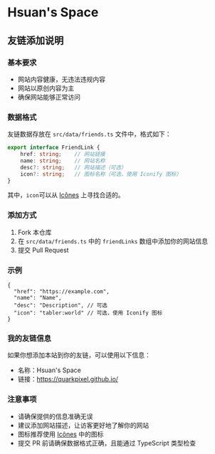 # Hsuan's Space

## 友链添加说明

### 基本要求

- 网站内容健康，无违法违规内容
- 网站以原创内容为主
- 确保网站能够正常访问

### 数据格式

友链数据存放在 `src/data/friends.ts` 文件中，格式如下：

```typescript
export interface FriendLink {
	href: string;    // 网站链接
	name: string;    // 网站名称
	desc?: string;   // 网站描述（可选）
	icon?: string;   // 图标名称（可选，使用 Iconify 图标）
}
```

其中，`icon`可以从 [Icônes](https://icones.netlify.app/) 上寻找合适的。

### 添加方式

1. Fork 本仓库
2. 在 `src/data/friends.ts` 中的 `friendLinks` 数组中添加你的网站信息
3. 提交 Pull Request

### 示例

```json5
{
  "href": "https://example.com",
  "name": "Name",
  "desc": "Description", // 可选
  "icon": "tabler:world" // 可选，使用 Iconify 图标
}
```

### 我的友链信息

如果你想添加本站到你的友链，可以使用以下信息：

- 名称：Hsuan's Space
- 链接：https://quarkpixel.github.io/

### 注意事项

- 请确保提供的信息准确无误
- 建议添加网站描述，让访客更好地了解你的网站
- 图标推荐使用 [Icônes](https://icones.netlify.app/) 中的图标
- 提交 PR 前请确保数据格式正确，且能通过 TypeScript 类型检查
